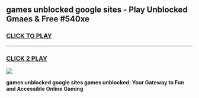 
## games unblocked google sites - Play Unblocked Gmaes & Free #540xe
<h3>
<a href="https://premium.freeplayer.one?title=games_unblocked_google_sites&ref=03M">CLICK TO PLAY</a></h3>
<hr>

<h3>
<a href="https://premium.freeplayer.one?title=games_unblocked_google_sites&ref=03M">CLICK 2 PLAY</a>
  
</h3>

<a href="https://premium.freeplayer.one?title=games_unblocked_google_sites&ref=03M"><img src="https://clearcache.store/games.png"></a>


**games unblocked google sites games unblocked: Your Gateway to Fun and Accessible Online Gaming**
